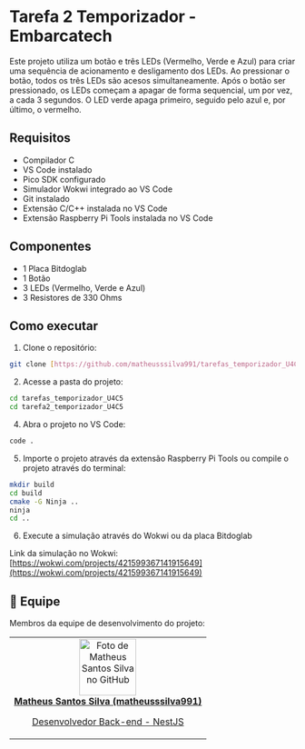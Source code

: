 # Tarefa 2 Temporizador - Embarcatech

Este projeto utiliza um botão e três LEDs (Vermelho, Verde e Azul) para criar uma sequência de acionamento e desligamento dos LEDs. Ao pressionar o botão, todos os três LEDs são acesos simultaneamente. Após o botão ser pressionado, os LEDs começam a apagar de forma sequencial, um por vez, a cada 3 segundos. O LED verde apaga primeiro, seguido pelo azul e, por último, o vermelho.

## Requisitos

- Compilador C
- VS Code instalado
- Pico SDK configurado
- Simulador Wokwi integrado ao VS Code
- Git instalado
- Extensão C/C++ instalada no VS Code
- Extensão Raspberry Pi Tools instalada no VS Code

## Componentes

- 1 Placa Bitdoglab
- 1 Botão
- 3 LEDs (Vermelho, Verde e Azul)
- 3 Resistores de 330 Ohms

## Como executar

1. Clone o repositório:

```bash
git clone [https://github.com/matheusssilva991/tarefas_temporizador_U4C5.git]
```

2. Acesse a pasta do projeto:

```bash
cd tarefas_temporizador_U4C5
cd tarefa2_temporizador_U4C5
```

4. Abra o projeto no VS Code:

```bash
code .
```

5. Importe o projeto através da extensão Raspberry Pi Tools ou compile o projeto através do terminal:

```bash
mkdir build
cd build
cmake -G Ninja ..
ninja
cd ..
```

6. Execute a simulação através do Wokwi ou da placa Bitdoglab

Link da simulação no Wokwi: [https://wokwi.com/projects/421599367141915649](https://wokwi.com/projects/421599367141915649)

## 🤝 Equipe

Membros da equipe de desenvolvimento do projeto:
<table>
  <tr>
    <td align="center">
      <a href="https://github.com/matheusssilva991">
        <img src="https://github.com/matheusssilva991.png" width="100px;" alt="Foto de Matheus Santos Silva no GitHub"/><br>
        <b>Matheus Santos Silva (matheusssilva991)</b>
        <p>Desenvolvedor Back-end - NestJS</p>
      </a>
    </td>
  <tr>
</table>
